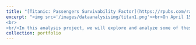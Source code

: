 ```yaml
---
title: "[Titanic: Passengers Survivability Factor](https://rpubs.com/ranggagemilang/925683)"
excerpt: "<img src='/images/dataanalysisimg/titan1.png'><br>On April 15, after five days of sailing, the Titanic sank in the North Atlantic after hitting an iceberg. Out of the 2,222 passengers and crew on board, more than 1,500 lost their lives in the disaster. This tragic event has led to extensive studies and speculation about the inadequate emergency procedures that contributed to the tragedy, including issues like the shortage of lifeboats, breaches of maritime etiquette, and first-class prioritization, among others.
<br>
<br/>In this analysis project, we will explore and analyze some of these speculations related to the 1912 disaster. You can find the code [here](https://github.com/RanggaGemilang/Passengers-Survivability-Factor/tree/main/LBB%20P4DS)<br/>"
collection: portfolio
---
```

